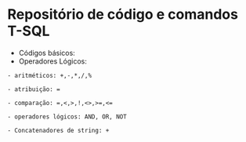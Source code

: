 # Repositório de código e comandos T-SQL
* Códigos básicos:
* Operadores Lógicos:
```
- aritméticos: +,-,*,/,%

- atribuição: =

- comparação: =,<,>,!,<>,>=,<=

- operadores lógicos: AND, OR, NOT

- Concatenadores de string: +

```
